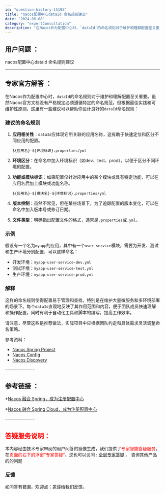 ```yaml
---
id: "question-history-15193"
title: "nacos配置中心dataid 命名规则建议"
date: "2024-06-08"
category: "expertConsultation"
description: "在Nacos作为配置中心时，`dataId`的命名规则对于维护和理解配置至关重要。虽然Nacos官方文档没有严格规定必须遵循特定的命名规范，但根据最佳实践和可维护性原则，这里有一些建议可以帮助你设计良好的`dataId`命名规则：### 建议的命名规则1. **应用相关性**：`dataId`应体现"
---
```


## 用户问题 ： 
 nacos配置中心dataid 命名规则建议  

---------------
## 专家官方解答 ：

在Nacos作为配置中心时，`dataId`的命名规则对于维护和理解配置至关重要。虽然Nacos官方文档没有严格规定必须遵循特定的命名规范，但根据最佳实践和可维护性原则，这里有一些建议可以帮助你设计良好的`dataId`命名规则：

### 建议的命名规则

1. **应用相关性**：`dataId`应体现它所关联的应用名称，这有助于快速定位和区分不同应用的配置。
   
   ```plaintext
   ${应用名}-${环境标识}.properties/yml
   ```

2. **环境区分**：在命名中加入环境标识（如dev、test、prod），以便于区分不同环境的配置。
   
3. **功能或模块标识**：如果配置仅针对应用中的某个模块或具有特定功能，可以在应用名后加上模块或功能名称。
   
   ```plaintext
   ${应用名}-${模块名}-${环境标识}.properties/yml
   ```

4. **版本控制**：虽然不常见，但在某些场景下，为了追踪配置的版本变化，可以在命名中加入版本号或修订日期。
   
5. **文件类型**：明确指出配置文件的格式，通常是`.properties`或`.yml`。

### 示例

假设有一个名为`myapp`的应用，其中有一个`user-service`模块，需要为开发、测试和生产环境分别配置，可以这样命名：

- 开发环境：`myapp-user-service-dev.yml`
- 测试环境：`myapp-user-service-test.yml`
- 生产环境：`myapp-user-service-prod.yml`

### 解释

这样的命名规则使得配置易于管理和查找，特别是在维护大量微服务和多环境部署的场景下。每个`dataId`直观地反映了其作用范围和内容，便于团队成员快速理解和操作配置，同时有利于自动化工具和脚本的编写，提高工作效率。

请注意，尽管这些是推荐做法，实际项目中应根据团队约定和具体需求灵活调整命名策略。

参考资料：
- [Nacos Spring Project](https://github.com/nacos-group/nacos-spring-project/wiki/Nacos-Spring-Project-0.3.1-%E6%96%B0%E5%8A%9F%E8%83%BD%E4%BD%BF%E7%94%A8%E6%89%8B%E5%86%8C)
- [Nacos Config](https://github.com/spring-cloud-incubator/spring-cloud-alibaba/wiki/Nacos-config)
- [Nacos Discovery](https://github.com/spring-cloud-incubator/spring-cloud-alibaba/wiki/Nacos-discovery)


<font color="#949494">---------------</font> 


## 参考链接 ：

*[Nacos 融合 Spring，成为注册配置中心](https://nacos.io/docs/latest/ecology/use-nacos-with-spring)
 
 *[Nacos 融合 Spring Cloud，成为注册配置中心](https://nacos.io/docs/latest/ecology/use-nacos-with-spring-cloud)


 <font color="#949494">---------------</font> 
 


## <font color="#FF0000">答疑服务说明：</font> 

本内容经由技术专家审阅的用户问答的镜像生成，我们提供了<font color="#FF0000">专家智能答疑服务</font>，在<font color="#FF0000">页面的右下的浮窗”专家答疑“</font>。您也可以访问 : [全局专家答疑](https://answer.opensource.alibaba.com/docs/intro) 。 咨询其他产品的的问题

### 反馈
如问答有错漏，欢迎点：[差评](https://ai.nacos.io/user/feedbackByEnhancerGradePOJOID?enhancerGradePOJOId=15213)给我们反馈。

